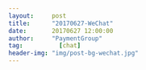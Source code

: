 ```yaml
---
layout:     post 
title:      "20170627-WeChat"
date:       20170627 12:00:00
author:     "PaymentGroup"
tag:		  [chat]
header-img: "img/post-bg-wechat.jpg"
---
```

